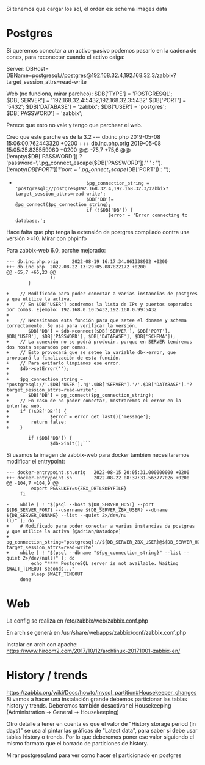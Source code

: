 Si tenemos que cargar los sql, el orden es:
schema
images
data


# Postgres
Si queremos conectar a un activo-pasivo podemos pasarlo en la cadena de conex, para reconectar cuando el activo caiga:

Server:
DBHost=
DBName=postgresql://postgres@192.168.32.4,192.168.32.3/zabbix?target_session_attrs=read-write

Web (no funciona, mirar parcheo):
$DB['TYPE']     = 'POSTGRESQL';
$DB['SERVER'] = '192.168.32.4:5432,192.168.32.3:5432'
$DB['PORT']     = '5432';
$DB['DATABASE'] = 'zabbix';
$DB['USER']     = 'postgres';
$DB['PASSWORD'] = 'zabbix';

Parece que esto no vale y tengo que parchear el web.

Creo que este parche es de la 3.2
--- db.inc.php  2019-05-08 15:06:00.762443320 +0200
+++ db.inc.php.orig     2019-05-08 15:05:35.835559060 +0200
@@ -75,7 +75,6 @@
                                        (!empty($DB['PASSWORD']) ? 'password=\''.pg_connect_escape($DB['PASSWORD']).'\' ' : '').
                                        (!empty($DB['PORT']) ? 'port='.pg_connect_escape($DB['PORT']) : '');

-                               $pg_connection_string = 'postgresql://postgres@192.168.32.4,192.168.32.3/zabbix?target_session_attrs=read-write';
                                $DB['DB']= @pg_connect($pg_connection_string);
                                if (!$DB['DB']) {
                                        $error = 'Error connecting to database.';

Hace falta que php tenga la extensión de postgres compilado contra una versión >=10. Mirar con phpinfo

Para zabbix-web 6.0, parche mejorado:
```
--- db.inc.php.orig     2022-08-19 16:17:34.861338902 +0200
+++ db.inc.php  2022-08-22 13:29:05.087822172 +0200
@@ -65,7 +65,23 @@
                );
        }

+    // Modificado para poder conectar a varias instancias de postgres y que utilice la activa.
+    // En $DB['USER'] pondremos la lista de IPs y puertos separados por comas. Ejemplo: 192.168.0.10:5432,192.168.0.99:5432
+
+    // Necesitamos esta función para que setee el dbname y schema correctamente. Se usa para verificar la versión.
        $DB['DB'] = $db->connect($DB['SERVER'], $DB['PORT'], $DB['USER'], $DB['PASSWORD'], $DB['DATABASE'], $DB['SCHEMA']);
+    // La conexión no se podrá producir, porque en SERVER tendremos dos hosts separados por comas.
+    // Esto provocará que se setee la variable db->error, que provocará la finalización de esta función.
+    // Para evitarlo limpiamos ese error.
+    $db->setError('');
+
+    $pg_connection_string = 'postgresql://'.$DB['USER'].'@'.$DB['SERVER'].'/'.$DB['DATABASE'].'?target_session_attrs=read-write';
+       $DB['DB'] = pg_connect($pg_connection_string);
+    // En caso de no poder conectar, mostraremos el error en la interfaz web.
+    if (!$DB['DB']) {
+               $error = error_get_last()['message'];
+        return false;
+    }

        if ($DB['DB']) {
                $db->init();```
```

Si usamos la imagen de zabbix-web para docker también necesitaremos modificar el entrypoint:
```
--- docker-entrypoint.sh.orig   2022-08-15 20:05:31.000000000 +0200
+++ docker-entrypoint.sh        2022-08-22 08:37:31.563777026 +0200
@@ -104,7 +104,9 @@
         export PGSSLKEY=${ZBX_DBTLSKEYFILE}
     fi

-    while [ ! "$(psql --host ${DB_SERVER_HOST} --port ${DB_SERVER_PORT} --username ${DB_SERVER_ZBX_USER} --dbname ${DB_SERVER_DBNAME} --list --quiet 2>/dev/nu
ll)" ]; do
+    # Modificado para poder conectar a varias instancias de postgres y que utilice la activa [@adrian/Datadope]
+    pg_connection_string="postgresql://${DB_SERVER_ZBX_USER}@${DB_SERVER_HOST}/${DB_SERVER_DBNAME}?target_session_attrs=read-write"
+    while [ ! "$(psql --dbname "${pg_connection_string}" --list --quiet 2>/dev/null)" ]; do
         echo "**** PostgreSQL server is not available. Waiting $WAIT_TIMEOUT seconds..."
         sleep $WAIT_TIMEOUT
     done
```



# Web
La config se realiza en /etc/zabbix/web/zabbix.conf.php

En arch se generá en /usr/share/webapps/zabbix/conf/zabbix.conf.php

Instalar en arch con apache:
https://www.hiroom2.com/2017/10/12/archlinux-20171001-zabbix-en/



# History / trends
https://zabbix.org/wiki/Docs/howto/mysql_partition#Housekeeper_changes
Si vamos a hacer una instalación grande debemos particionar las tablas history y trends.
Deberemos también desactivar el Housekeeping (Administration -> General -> Housekeeping)

Otro detalle a tener en cuenta es que el valor de "History storage period (in days)" se usa al pintar las gráficas de "Latest data", para saber si debe usar tablas history o trends.
Por lo que deberemos poner ese valor siguiendo el mismo formato que el borrado de particiones de history.

Mirar postgresql.md para ver como hacer el particionado en postgres
